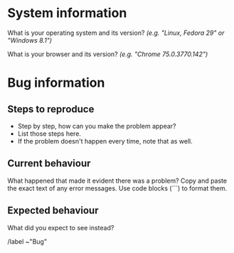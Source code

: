 # System information #

What is your operating system and its version? _(e.g. "Linux, Fedora 29" or "Windows 8.1")_

What is your browser and its version? _(e.g. "Chrome 75.0.3770.142")_

# Bug information #

## Steps to reproduce ##

- Step by step, how can you make the problem appear?
- List those steps here.
- If the problem doesn't happen every time, note that as well.

## Current behaviour ##

What happened that made it evident there was a problem? 
Copy and paste the exact text of any error messages.
Use code blocks (```) to format them.

## Expected behaviour ##

What did you expect to see instead?

/label ~"Bug"